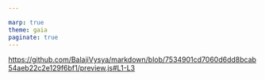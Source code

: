 ```yaml
---

marp: true
theme: gaia
paginate: true
---
```



https://github.com/BalajiVysya/markdown/blob/7534901cd7060d6dd8bcab54aeb22c2e129f6bf1/preview.js#L1-L3

